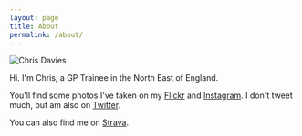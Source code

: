 ```yaml
---
layout: page
title: About
permalink: /about/
---
```

![Chris Davies](https://raw.githubusercontent.com/crdav/crdav.github.io/master/images/CRD.jpg)

Hi. I'm Chris, a GP Trainee in the North East of England.

You'll find some photos I've taken on my [Flickr](https://www.flickr.com/crdav92) and [Instagram](https://instagram.com/crdav92). I don't tweet much, but am also on [Twitter](https://www.twitter.com/crd92).

You can also find me on [Strava](https://www.strava.com/athletes/crd92).